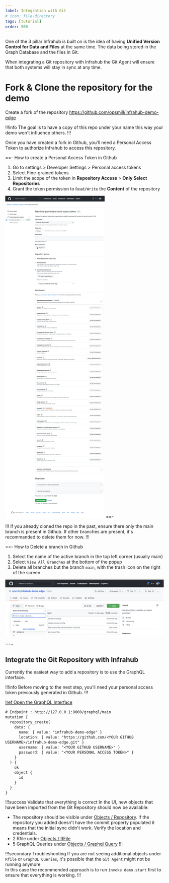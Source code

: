```yaml
---
label: Integration with Git
# icon: file-directory
tags: [tutorial]
order: 500
---
```


One of the 3 pillar Infrahub is built on is the idea of having **Unified Version Control for Data and Files** at the same time.
The data being stored in the Graph Database and the files in Git.

When integrating a Git repository with Infrahub the Git Agent will ensure that both systems will stay in sync at any time.



# Fork & Clone the repository for the demo

Create a fork of the repository https://github.com/opsmill/infrahub-demo-edge

!!!info
The goal is to have a copy of this repo under your name this way your demo won't influence others.
!!!

Once you have created a fork in Github, you'll need a Personal Access Token to authorize Infrahub to access this repository.

==- How to create a Personal Access Token in Github

  1. Go to settings > Developer Settings > Personal access tokens
  2. Select Fine-grained tokens
  3. Limit the scope of the token in **Repository Access** > **Only Select Repositories**
  4. Grant the token permission to `Read/Write` the **Content** of the repository

  ![Fine-Grained Token](../media/github_fined_grain_access_token_setup.png)
==-


!!!
If you already cloned the repo in the past, ensure there only the main branch is present in Github.
If other branches are present, it's recommanded to delete them for now.
!!!

==- How to Delete a branch in Github

  1. Select the name of the active branch in the top left corner (usually main)
  2. Select `View All Branches` at the bottom of the popup
  3. Delete all branches but the branch `main`, with the trash icon on the right of the screen

  ![View all Branches](../media/github_view_all_branches.png)

==-

## Integrate the Git Repository with Infrahub

Currently the easiest way to add a repository is to use the GraphQL interface.

!!!info
Before moving to the next step, you'll need your personal access token previously generated in Github.
!!!

[!ref Open the GraphQL Interface](http://127.0.0.1:8000/graphql/main)

```graphqls
# Endpoint : http://127.0.0.1:8000/graphql/main
mutation {
  repository_create(
    data: {
      name: { value: "infrahub-demo-edge" }
      location: { value: "https://github.com/<YOUR GITHUB USERNAME>/infrahub-demo-edge.git" }
      username: { value: "<YOUR GITHUB USERNAME>" }
      password: { value: "<YOUR PERSONAL ACCESS TOKEN>" }
    }
  ) {
    ok
    object {
      id
    }
  }
}
```

!!!success Validate that everything is correct
In the UI, new objects that have been imported from the Git Repository should now be available:
- The repository should be visible under [Objects / Repository](http://localhost:3000/objects/repository/). If the repository you added doesn't have the commit property populated it means that the initial sync didn't work. Verify the location and credentials.
- 2 Rfile under [Objects / RFile](http://localhost:3000/objects/rfile/)
- 5 GraphQL Queries under [Objects / Graphql Query](http://localhost:3000/objects/graphql_query/)
!!!

!!!secondary Troubleshooting
If you are not seeing additional objects under `Rfile` or `GraphQL Queries`, it's possible that the `Git Agent` might not be running anymore<br>
In this case the recommended approach is to run `invoke demo.start` first to ensure that everything is working.
!!!
